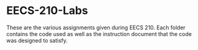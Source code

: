 # EECS-210-Labs
These are the various assignments given during EECS 210. Each folder contains the code used as well as the instruction document that the code was designed to satisfy.